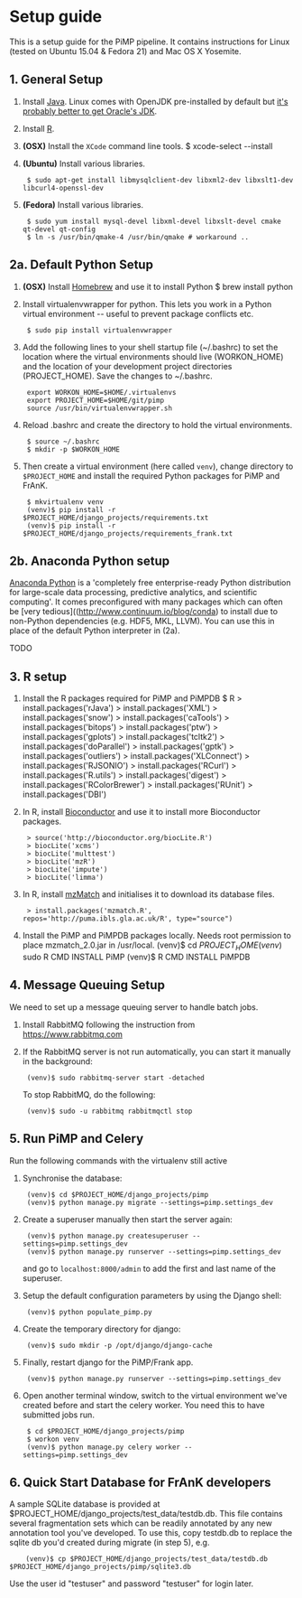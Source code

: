 # Setup guide

This is a setup guide for the PiMP pipeline. It contains instructions for Linux (tested on Ubuntu 15.04 & Fedora 21) and Mac OS X Yosemite. 

## 1. General Setup

1. Install [Java](https://java.com/en/). Linux comes with OpenJDK pre-installed by default but [it's probably better to get Oracle's JDK](http://askubuntu.com/questions/521145/how-to-install-oracle-java-on-ubuntu-14-04).

2. Install [R](https://www.r-project.org/).

3. **(OSX)** Install the `XCode` command line tools.
        $ xcode-select --install

4. **(Ubuntu)** Install various libraries.

        $ sudo apt-get install libmysqlclient-dev libxml2-dev libxslt1-dev libcurl4-openssl-dev

5. **(Fedora)** Install various libraries.

        $ sudo yum install mysql-devel libxml-devel libxslt-devel cmake qt-devel qt-config
        $ ln -s /usr/bin/qmake-4 /usr/bin/qmake # workaround ..

## 2a. Default Python Setup

1. **(OSX)** Install [Homebrew](http://brew.sh/) and use it to install Python
        $ brew install python

2. Install virtualenvwrapper for python. This lets you work in a Python virtual environment -- useful to prevent package conflicts etc. 

        $ sudo pip install virtualenvwrapper

3. Add the following lines to your shell startup file (~/.bashrc) to set the location where the virtual environments should live (WORKON_HOME) and the location of your development project directories (PROJECT_HOME). Save the changes to ~/.bashrc.

        export WORKON_HOME=$HOME/.virtualenvs
        export PROJECT_HOME=$HOME/git/pimp
        source /usr/bin/virtualenvwrapper.sh

4. Reload .bashrc and create the directory to hold the virtual environments.
    
        $ source ~/.bashrc
        $ mkdir -p $WORKON_HOME

5. Then create a virtual environment (here called `venv`), change directory to `$PROJECT_HOME` and install the required Python packages for PiMP and FrAnK.

        $ mkvirtualenv venv
        (venv)$ pip install -r $PROJECT_HOME/django_projects/requirements.txt
        (venv)$ pip install -r $PROJECT_HOME/django_projects/requirements_frank.txt

## 2b. Anaconda Python setup

[Anaconda Python](https://store.continuum.io/cshop/anaconda/) is a 'completely free enterprise-ready Python distribution for large-scale data processing, predictive analytics, and scientific computing'. It comes preconfigured with many packages which can often be [very tedious]((http://www.continuum.io/blog/conda) to install due to non-Python dependencies (e.g. HDF5, MKL, LLVM). You can use this in place of the default Python interpreter in (2a).

TODO

## 3. R setup

1. Install the R packages required for PiMP and PiMPDB
        $ R
        > install.packages('rJava')
        > install.packages('XML')
        > install.packages('snow')
        > install.packages('caTools')
        > install.packages('bitops')
        > install.packages('ptw')
        > install.packages('gplots')
        > install.packages('tcltk2')
        > install.packages('doParallel')
        > install.packages('gptk')
        > install.packages('outliers')
        > install.packages('XLConnect')
        > install.packages('RJSONIO')
        > install.packages('RCurl')
        > install.packages('R.utils')
        > install.packages('digest')
        > install.packages('RColorBrewer')
        > install.packages('RUnit')
        > install.packages('DBI')

2. In R, install [Bioconductor](https://www.bioconductor.org/install/) and use it to install more Bioconductor packages.

        > source('http://bioconductor.org/biocLite.R')
        > biocLite('xcms')
        > biocLite('multtest')
        > biocLite('mzR')
        > biocLite('impute')
        > biocLite('limma')

4. In R, install [mzMatch](http://mzmatch.sourceforge.net/installation.php) and initialises it to download its database files.

        > install.packages('mzmatch.R', repos='http://puma.ibls.gla.ac.uk/R', type="source")

5. Install the PiMP and PiMPDB packages locally. Needs root permission to place mzmatch_2.0.jar in /usr/local.
        (venv)$ cd $PROJECT_HOME
        (venv)$ sudo R CMD INSTALL PiMP 
        (venv)$ R CMD INSTALL PiMPDB 

## 4. Message Queuing Setup

We need to set up a message queuing server to handle batch jobs. 

1. Install RabbitMQ following the instruction from https://www.rabbitmq.com

2. If the RabbitMQ server is not run automatically, you can start it manually in the background:

        (venv)$ sudo rabbitmq-server start -detached
        
   To stop RabbitMQ, do the following:
   
        (venv)$ sudo -u rabbitmq rabbitmqctl stop

## 5. Run PiMP and Celery

Run the following commands with the virtualenv still active

1. Synchronise the database:

        (venv)$ cd $PROJECT_HOME/django_projects/pimp
        (venv)$ python manage.py migrate --settings=pimp.settings_dev

2. Create a superuser manually then start the server again:

        (venv)$ python manage.py createsuperuser --settings=pimp.settings_dev
        (venv)$ python manage.py runserver --settings=pimp.settings_dev

	and go to `localhost:8000/admin` to add the first and last name of the superuser.

3. Setup the default configuration parameters by using the Django shell:

        (venv)$ python populate_pimp.py

4. Create the temporary directory for django:

        (venv)$ sudo mkdir -p /opt/django/django-cache
	
4. Finally, restart django for the PiMP/Frank app.

        (venv)$ python manage.py runserver --settings=pimp.settings_dev
        
5. Open another terminal window, switch to the virtual environment we've created before and start the celery worker. You need this to have submitted jobs run.

        $ cd $PROJECT_HOME/django_projects/pimp
        $ workon venv
        (venv)$ python manage.py celery worker --settings=pimp.settings_dev

## 6. Quick Start Database for FrAnK developers

A sample SQLite database is provided at $PROJECT_HOME/django_projects/test_data/testdb.db. This file contains several fragmentation sets which can be readily annotated by any new annotation tool you've developed. To use this, copy testdb.db to replace the sqlite db you'd created during migrate (in step 5), e.g. 

        (venv)$ cp $PROJECT_HOME/django_projects/test_data/testdb.db $PROJECT_HOME/django_projects/pimp/sqlite3.db
        
Use the user id "testuser" and password "testuser" for login later.
